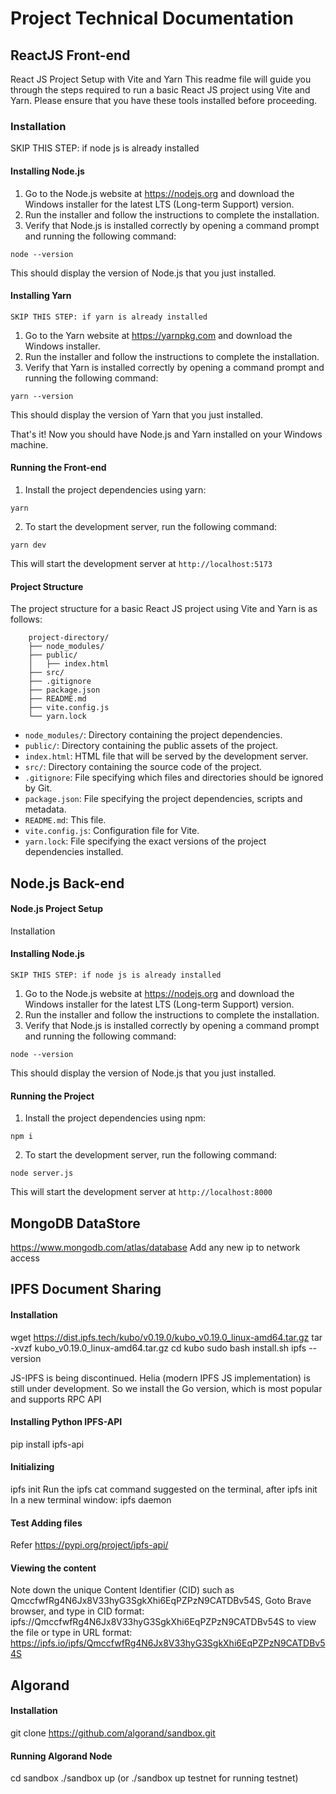 # Project Technical Documentation

## ReactJS Front-end
React JS Project Setup with Vite and Yarn
This readme file will guide you through the steps required to run a basic React JS project using Vite and Yarn. Please ensure that you have these tools installed before proceeding.

### Installation
SKIP THIS STEP: if node js is already installed
#### Installing Node.js
1. Go to the Node.js website at https://nodejs.org and download the Windows installer for the latest LTS (Long-term Support) version.
2. Run the installer and follow the instructions to complete the installation.
3. Verify that Node.js is installed correctly by opening a command prompt and running the following command:
```
node --version
```
This should display the version of Node.js that you just installed.

#### Installing Yarn
`SKIP THIS STEP: if yarn is already installed `
1. Go to the Yarn website at https://yarnpkg.com and download the Windows installer.
2. Run the installer and follow the instructions to complete the installation.
3. Verify that Yarn is installed correctly by opening a command prompt and running the following command:
```
yarn --version
```
This should display the version of Yarn that you just installed.

That's it! Now you should have Node.js and Yarn installed on your Windows machine.

#### Running the Front-end
1. Install the project dependencies using yarn:
```
yarn
```

2. To start the development server, run the following command:
```
yarn dev
```
This will start the development server at `http://localhost:5173`

#### Project Structure

The project structure for a basic React JS project using Vite and Yarn is as follows:
```
    project-directory/
    ├── node_modules/
    ├── public/
    │   ├── index.html
    ├── src/
    ├── .gitignore
    ├── package.json
    ├── README.md
    ├── vite.config.js
    └── yarn.lock
```

- `node_modules/`: Directory containing the project dependencies.
- `public/`: Directory containing the public assets of the project.
- `index.html`: HTML file that will be served by the development server.
- `src/`: Directory containing the source code of the project.
- `.gitignore`: File specifying which files and directories should be ignored by Git.
- `package.json`: File specifying the project dependencies, scripts and metadata.
- `README.md`: This file.
- `vite.config.js`: Configuration file for Vite.
- `yarn.lock`: File specifying the exact versions of the project dependencies installed.

## Node.js Back-end
#### Node.js Project Setup 

Installation

#### Installing Node.js
`SKIP THIS STEP: if node js is already installed `
1. Go to the Node.js website at https://nodejs.org and download the Windows installer for the latest LTS (Long-term Support) version.
2. Run the installer and follow the instructions to complete the installation.
3. Verify that Node.js is installed correctly by opening a command prompt and running the following command:
```
node --version
```
This should display the version of Node.js that you just installed.

#### Running the Project

1. Install the project dependencies using npm:
```
npm i
```

2. To start the development server, run the following command:
```
node server.js
```
This will start the development server at `http://localhost:8000`


## MongoDB DataStore

https://www.mongodb.com/atlas/database
Add any new ip to network access


## IPFS Document Sharing
#### Installation
wget https://dist.ipfs.tech/kubo/v0.19.0/kubo_v0.19.0_linux-amd64.tar.gz
tar -xvzf kubo_v0.19.0_linux-amd64.tar.gz
cd kubo
sudo bash install.sh
ipfs --version

JS-IPFS is being discontinued. Helia (modern IPFS JS implementation) is still under development. So we install the Go version, which is most popular and supports RPC API

#### Installing Python IPFS-API
pip install ipfs-api

#### Initializing
ipfs init
Run the ipfs cat command suggested on the terminal, after ipfs init
In a new terminal window: 
ipfs daemon

#### Test Adding files
Refer https://pypi.org/project/ipfs-api/

#### Viewing the content
Note down the unique Content Identifier (CID) such as  QmccfwfRg4N6Jx8V33hyG3SgkXhi6EqPZPzN9CATDBv54S, 
Goto Brave browser, and type in CID format: ipfs://QmccfwfRg4N6Jx8V33hyG3SgkXhi6EqPZPzN9CATDBv54S to view the file or type in URL format: https://ipfs.io/ipfs/QmccfwfRg4N6Jx8V33hyG3SgkXhi6EqPZPzN9CATDBv54S

## Algorand

#### Installation
git clone https://github.com/algorand/sandbox.git

#### Running Algorand Node
cd sandbox
./sandbox up (or ./sandbox up testnet for running testnet)

